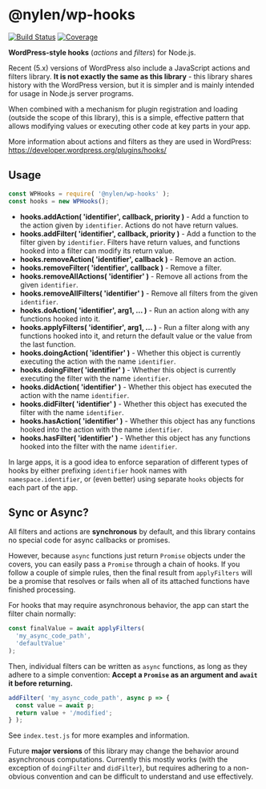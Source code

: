# @nylen/wp-hooks

[![Build Status](https://img.shields.io/travis/nylen/node-wp-hooks/master.svg)](https://travis-ci.org/nylen/node-wp-hooks)
[![Coverage](https://img.shields.io/coveralls/nylen/node-wp-hooks/master.svg)](https://coveralls.io/github/nylen/node-wp-hooks)

**WordPress-style hooks** (_actions_ and _filters_) for Node.js.

Recent (5.x) versions of WordPress also include a JavaScript actions and
filters library.  **It is not exactly the same as this library** - this
library shares history with the WordPress version, but it is simpler and is
mainly intended for usage in Node.js server programs.

When combined with a mechanism for plugin registration and loading (outside the
scope of this library), this is a simple, effective pattern that allows
modifying values or executing other code at key parts in your app.

More information about actions and filters as they are used in WordPress:
https://developer.wordpress.org/plugins/hooks/

## Usage

```js
const WPHooks = require( '@nylen/wp-hooks' );
const hooks = new WPHooks();
```

* **hooks.addAction( 'identifier', callback, priority )** - Add a function to the
  action given by `identifier`. Actions do not have return values.
* **hooks.addFilter( 'identifier', callback, priority )** - Add a function to the
  filter given by `identifier`. Filters have return values, and functions
  hooked into a filter can modify its return value.
* **hooks.removeAction( 'identifier', callback )** - Remove an action.
* **hooks.removeFilter( 'identifier',  callback )** - Remove a filter.
* **hooks.removeAllActions(  'identifier' )** - Remove all actions from the given
  `identifier`.
* **hooks.removeAllFilters(  'identifier' )** - Remove all filters from the given
  `identifier`.
* **hooks.doAction( 'identifier', arg1, ... )** - Run an action along with any
  functions hooked into it.
* **hooks.applyFilters( 'identifier', arg1, ... )** - Run a filter along with any
  functions hooked into it, and return the default value or the value from the
  last function.
* **hooks.doingAction( 'identifier' )** - Whether this object is currently
  executing the action with the name `identifier`.
* **hooks.doingFilter( 'identifier' )** - Whether this object is currently
  executing the filter with the name `identifier`.
* **hooks.didAction( 'identifier' )** - Whether this object has executed the
  action with the name `identifier`.
* **hooks.didFilter( 'identifier' )** - Whether this object has executed the
  filter with the name `identifier`.
* **hooks.hasAction( 'identifier' )** - Whether this object has any functions
  hooked into the action with the name `identifier`.
* **hooks.hasFilter( 'identifier' )** - Whether this object has any functions
  hooked into the filter with the name `identifier`.

In large apps, it is a good idea to enforce separation of different types of
hooks by either prefixing `identifier` hook names with `namespace.identifier`,
or (even better) using separate `hooks` objects for each part of the app.

## Sync or Async?

All filters and actions are **synchronous** by default, and this library
contains no special code for async callbacks or promises.

However, because `async` functions just return `Promise` objects under the
covers, you can easily pass a `Promise` through a chain of hooks.  If you
follow a couple of simple rules, then the final result from `applyFilters` will
be a promise that resolves or fails when all of its attached functions have
finished processing.

For hooks that may require asynchronous behavior, the app can start the filter
chain normally:

```js
const finalValue = await applyFilters(
  'my_async_code_path',
  'defaultValue'
);
```

Then, individual filters can be written as `async` functions, as long as they
adhere to a simple convention:  **Accept a `Promise` as an argument and `await`
it before returning.**

```js
addFilter( 'my_async_code_path', async p => {
  const value = await p;
  return value + '/modified';
} );
```

See `index.test.js` for more examples and information.

Future **major versions** of this library may change the behavior around
asynchronous computations.  Currently this mostly works (with the exception of
`doingFilter` and `didFilter`), but requires adhering to a non-obvious
convention and can be difficult to understand and use effectively.
